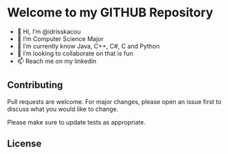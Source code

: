 
<!---
idrisskacou/idrisskacou is a ✨ special ✨ repository because its `README.md` (this file) appears on your GitHub profile.
You can click the Preview link to take a look at your changes.
--->
# Welcome to my GITHUB Repository


- 👋 Hi, I’m @idrisskacou
- 👀 I’m Computer Science Major
- 🌱 I’m currently know Java, C++, C#, C and Python 
- 💞️ I’m looking to collaborate on that is fun
- 📫 Reach me on my linkedin 


## Contributing

Pull requests are welcome. For major changes, please open an issue first
to discuss what you would like to change.

Please make sure to update tests as appropriate.

## License

[](https://choosealicense.com/licenses/mit/)
